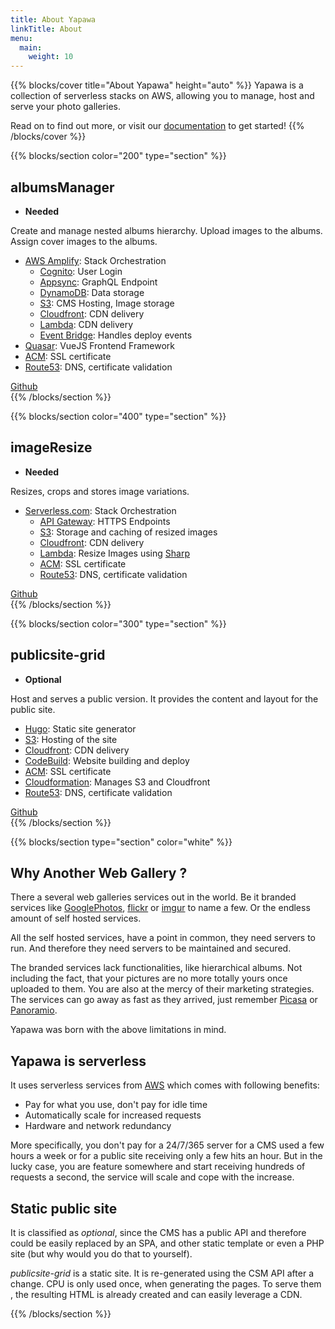 ```yaml
---
title: About Yapawa
linkTitle: About
menu:
  main:
    weight: 10
---
```

{{% blocks/cover title="About Yapawa" height="auto" %}}
Yapawa is a collection of serverless stacks on AWS, allowing you to manage, host and serve your photo galleries.

Read on to find out more, or visit our [documentation](/docs/) to get started!
{{% /blocks/cover %}}

{{% blocks/section color="200" type="section" %}}
## albumsManager

*  **Needed**

Create and manage nested albums hierarchy. Upload images to the albums. Assign cover images to the albums.

* [AWS Amplify](https://aws-amplify.github.io/): Stack Orchestration
  * [Cognito](https://aws.amazon.com/cognito/): User Login
  * [Appsync](https://aws.amazon.com/appsync/): GraphQL Endpoint
  * [DynamoDB](https://aws.amazon.com/dynamodb/): Data storage
  * [S3](https://aws.amazon.com/s3/): CMS Hosting, Image storage
  * [Cloudfront](https://aws.amazon.com/cloudfront/): CDN delivery
  * [Lambda](https://aws.amazon.com/cloudfront/): CDN delivery
  * [Event Bridge](https://aws.amazon.com/eventbridge/): Handles deploy events
* [Quasar](https.//quasar.dev/): VueJS Frontend Framework
* [ACM](https://aws.amazon.com/acm/): SSL certificate
* [Route53](https://aws.amazon.com/route53/): DNS, certificate validation
<div>
<a class="btn btn-sm btn-secondary mr-3 mb-4" href="https://github.com/yapawa/albumsManager">
  Github <i class="fab fa-github ml-2 "></i>
</a>
</div>
{{% /blocks/section %}}

{{% blocks/section color="400" type="section" %}}
## imageResize

*  **Needed**

Resizes, crops and stores image variations.

* [Serverless.com](https://serverless.com/): Stack Orchestration
  * [API Gateway](https://aws.amazon.com/api-gateway/): HTTPS Endpoints
  * [S3](https://aws.amazon.com/s3/): Storage and caching of resized images
  * [Cloudfront](https://aws.amazon.com/cloudfront/): CDN delivery
  * [Lambda](https://aws.amazon.com/cloudfront/): Resize Images using [Sharp](https://sharp.pixelplumbing.com/)
  * [ACM](https://aws.amazon.com/acm/): SSL certificate
  * [Route53](https://aws.amazon.com/route53/): DNS, certificate validation

<div>
<a class="btn btn-sm btn-secondary mr-3 mb-4" href="https://github.com/yapawa/imageResize">
  Github <i class="fab fa-github ml-2 "></i>
</a>
</div>
{{% /blocks/section %}}

{{% blocks/section color="300" type="section" %}}
## publicsite-grid

*  **Optional**

Host and serves a public version. It provides the content and layout for the public site.

* [Hugo](https://gohugo.io/): Static site generator
* [S3](https://aws.amazon.com/s3/): Hosting of the site
* [Cloudfront](https://aws.amazon.com/cloudfront/): CDN delivery
* [CodeBuild](https://aws.amazon.com/codebuild/): Website building and deploy
* [ACM](https://aws.amazon.com/acm/): SSL certificate
* [Cloudformation](https://aws.amazon.com/cloudformation/): Manages S3 and Cloudfront
* [Route53](https://aws.amazon.com/route53/): DNS, certificate validation

<div>
<a class="btn btn-sm btn-secondary mr-3 mb-4" href="https://github.com/yapawa/imageResize">
  Github <i class="fab fa-github ml-2 "></i>
</a>
</div>
{{% /blocks/section %}}

{{% blocks/section type="section" color="white" %}}
## Why Another Web Gallery ?

There a several web galleries services out in the world. Be it branded services like [GooglePhotos](https://www.google.com/photos/about/), [flickr](https://www.flickr.com/) or [imgur](https://imgur.com/) to name a few. Or the endless amount of self hosted services.

All the self hosted services, have a point in common, they need servers to run. And therefore they need servers to be maintained and secured.

The branded services lack functionalities, like hierarchical albums. Not including the fact, that your pictures are no more totally yours once uploaded to them. You are also at the mercy of their marketing strategies. The services can go away as fast as they arrived, just remember [Picasa](https://picasa.google.com/) or [Panoramio](https://www.panoramio.com/).

Yapawa was born with the above limitations in mind.

## Yapawa is serverless

It uses serverless services from [AWS](https://aws.amazon.com/) which comes with following benefits:

* Pay for what you use, don't pay for idle time
* Automatically scale for increased requests
* Hardware and network redundancy

More specifically, you don't pay for a 24/7/365 server for a CMS used a few hours a week or for a public site receiving only a few hits an hour. But in the lucky case, you are feature somewhere and start receiving hundreds of requests a second, the service will scale and cope with the increase.

## Static public site
It is classified as *optional*, since the CMS has a public API and therefore could be easily replaced by an SPA, and other static template or even a PHP site (but why would you do that to yourself).

*publicsite-grid* is a static site. It is re-generated using the CSM API after a change. CPU is only used once, when generating the pages. To serve them , the resulting HTML is already created and can easily leverage a CDN.

{{% /blocks/section %}}
